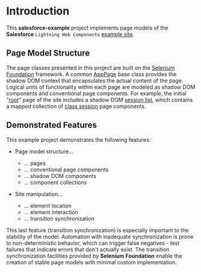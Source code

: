 # Introduction

This **salesforce-example** project implements page models of the **Salesforce** `Lightning Web Components` [example site](https://conference-lwc-app.herokuapp.com/).

## Page Model Structure

The page classes presented in this project are built on the [Selenium Foundation](https://github.com/Nordstrom/Selenium-Foundation) framework. A common [AppPage](https://github.com/sbabcoc/salesforce-example/blob/master/src/main/java/com/github/sbabcoc/model/AppPage.java) base class provides the shadow DOM context that encapsulates the actual content of the page.
Logical units of functionality within each page are modeled as shadow DOM components and conventional page components. For example, the initial "[root](https://github.com/sbabcoc/salesforce-example/blob/master/src/main/java/com/github/sbabcoc/model/LightningConferenceRoot.java)" page of the site includes a shadow DOM [session list](https://github.com/sbabcoc/salesforce-example/blob/master/src/main/java/com/github/sbabcoc/model/SessionList.java), which contains a mapped collection of [class session](https://github.com/sbabcoc/salesforce-example/blob/master/src/main/java/com/github/sbabcoc/model/ClassSession.java) page components.

## Demonstrated Features

This example project demonstrates the following features:

* Page model structure...
  * ... pages
  * ... conventional page components
  * ... shadow DOM components
  * ... component collections

* Site manipulation...
  * ... element location
  * ... element interaction
  * ... transition synchronization

This last feature (transition synchronization) is especially important to the stability of the model. Automation with inadequate synchronization is prone to non-deterministic behavior, which can trigger false negatives - test failures that indicate errors that don't actually exist. The transition synchronization facilities provided by **Selenium Foundation** enable the creation of stable page models with minimal custom implementation.
